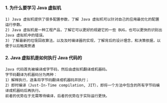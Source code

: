 #### 1. 为什么要学习 Java 虚拟机
    1) Java 虚拟机提供了很多配置参数，了解 Java 虚拟机可以针对自己的应用最优化的配置运行参数。
    2) Java 虚拟机是一种工程产品，了解它可以更好的规避它的一些 BUG，也可以更快的识别出 Java 虚拟机中的错误。
    3) 了解最新的垃圾回收算法，以及及时编译器的实现，了解背后的设计理念，和决策依据，以便于以后触类旁通

#### 2. Java 虚拟机是如何执行 Java 代码的
    Java 代码首先被编译成字节码，然后由虚拟机翻译成机器码。
    字节码翻译为机器码分为两种：
    1）解释执行，逐条将字节码翻译成机器码并执行；
    2）即时编译（Just-In-Time compilation, JIT），即将一个方法中包含的所有字节码编译成机器码后再执行。
    前者的优势在于无需等待编译，后者的优势在于实际运行更快。
    
